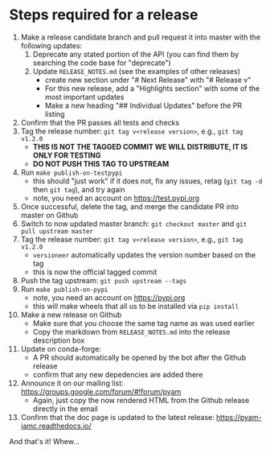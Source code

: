 
# Steps required for a release

1. Make a release candidate branch and pull request it into master with the following updates:
   1. Deprecate any stated portion of the API (you can find them by searching the code base for "deprecate")
   1. Update `RELEASE_NOTES.md` (see the examples of other releases)
	  - create new section under "# Next Release" with "# Release v<release version>"
	  - For this new release, add a "Highlights section" with some of the most important updates
      - Make a new heading "## Individual Updates" before the PR listing
  1. Confirm that the PR passes all tests and checks
  1. Tag the release number: `git tag v<release version>`, e.g., `git tag v1.2.0`
     - **THIS IS NOT THE TAGGED COMMIT WE WILL DISTRIBUTE, IT IS ONLY FOR TESTING**
	 - **DO NOT PUSH THIS TAG TO UPSTREAM**
  1. Run `make publish-on-testpypi`
     - this should "just work" if it does not, fix any issues, retag (`git tag
       -d` then `git tag`), and try again
	 - note, you need an account on https://test.pypi.org
  1. Once successful, delete the tag, and merge the candidate PR into master on Github
1. Switch to now updated master branch: `git checkout master` and `git pull upstream master`
1. Tag the release number: `git tag v<release version>`, e.g., `git tag v1.2.0`
   - `versioneer` automatically updates the version number based on the tag
   - this is now the official tagged commit
1. Push the tag upstream: `git push upstream --tags`
1. Run `make publish-on-pypi`
   - note, you need an account on https://pypi.org
   - this will make wheels that all us to be installed via `pip install`
1. Make a new release on Github
   - Make sure that you choose the same tag name as was used earlier
   - Copy the markdown from `RELEASE_NOTES.md` into the release description box
1. Update on conda-forge:
   - A PR should automatically be opened by the bot after the Github release
   - confirm that any new depedencies are added there
1. Announce it on our mailing list: https://groups.google.com/forum/#!forum/pyam
   - Again, just copy the now rendered HTML from the Github release directly in
     the email
1. Confirm that the doc page is updated to the latest release: https://pyam-iamc.readthedocs.io/

And that's it! Whew...

